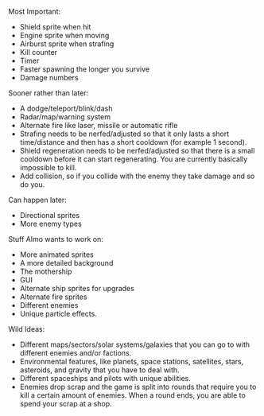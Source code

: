 Most Important:
- Shield sprite when hit
- Engine sprite when moving
- Airburst sprite when strafing
- Kill counter
- Timer
- Faster spawning the longer you survive
- Damage numbers

Sooner rather than later:
- A dodge/teleport/blink/dash
- Radar/map/warning system
- Alternate fire like laser, missile or automatic rifle
- Strafing needs to be nerfed/adjusted so that it only lasts a short time/distance and then has a short cooldown (for example 1 second).
- Shield regeneration needs to be nerfed/adjusted so that there is a small cooldown before it can start regenerating. You are currently basically impossible to kill. 
- Add collision, so if you collide with the enemy they take damage and so do you. 

Can happen later:
- Directional sprites
- More enemy types

Stuff Almo wants to work on:
- More animated sprites
- A more detailed background
- The mothership
- GUI
- Alternate ship sprites for upgrades
- Alternate fire sprites
- Different enemies
- Unique particle effects. 

Wild Ideas:
- Different maps/sectors/solar systems/galaxies that you can go to with different enemies and/or factions.
- Environmental features, like planets, space stations, satellites, stars, asteroids, and gravity that you have to deal with. 
- Different spaceships and pilots with unique abilities. 
- Enemies drop scrap and the game is split into rounds that require you to kill a certain amount of enemies. When a round ends, you are able to spend your scrap at a shop. 
